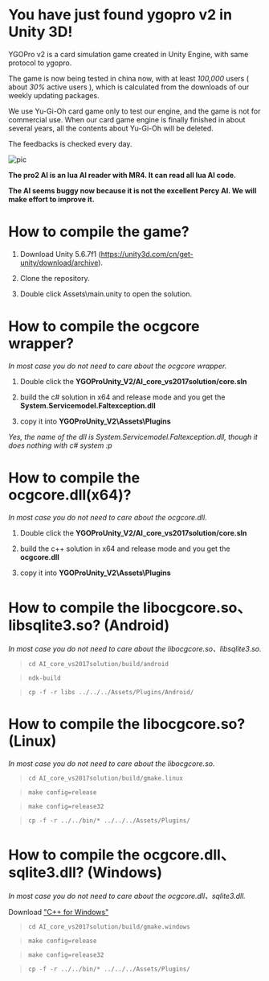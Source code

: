 # You have just found ygopro v2 in Unity 3D!

YGOPro v2 is a card simulation game created in Unity Engine, with same protocol to ygopro.

The game is now being tested in china now, with at least *100,000* users ( about *30%* active users ), which is calculated from the downloads of our weekly updating packages.

We use Yu-Gi-Oh card game only to test our engine, and the game is not for commercial use. When our card game engine is finally finished in about several years, all the contents about Yu-Gi-Oh will be deleted.

The feedbacks is checked every day.

![pic](https://raw.githubusercontent.com/lllyasviel/YGOProUnity_V2/master/gitpic/0.jpg)

**The pro2 AI is an lua AI reader with MR4. It can read all lua AI code.**

**The AI seems buggy now because it is not the excellent Percy AI. We will make effort to improve it.**

# How to compile the game?

1. Download Unity 5.6.7f1 (https://unity3d.com/cn/get-unity/download/archive).

2. Clone the repository.

3. Double click Assets\main.unity to open the solution.

# How to compile the ocgcore wrapper?

*In most case you do not need to care about the ocgcore wrapper.*

1. Double click the **YGOProUnity_V2/AI_core_vs2017solution/core.sln**

2. build the c# solution in x64 and release mode and you get the **System.Servicemodel.Faltexception.dll**

3. copy it into **YGOProUnity_V2\Assets\Plugins**

*Yes, the name of the dll is System.Servicemodel.Faltexception.dll, though it does nothing with c# system :p*

# How to compile the ocgcore.dll(x64)?

*In most case you do not need to care about the ocgcore.dll.*

1. Double click the **YGOProUnity_V2/AI_core_vs2017solution/core.sln**

2. build the c++ solution in x64 and release mode and you get the **ocgcore.dll**

3. copy it into **YGOProUnity_V2\Assets\Plugins**

# How to compile the libocgcore.so、libsqlite3.so? (Android)

*In most case you do not need to care about the libocgcore.so、libsqlite3.so.*

> `cd AI_core_vs2017solution/build/android`

> `ndk-build`

> `cp -f -r libs ../../../Assets/Plugins/Android/`

# How to compile the libocgcore.so? (Linux)

*In most case you do not need to care about the libocgcore.so.*

> `cd AI_core_vs2017solution/build/gmake.linux`

> `make config=release`

> `make config=release32`

> `cp -f -r ../../bin/* ../../../Assets/Plugins/`

# How to compile the ocgcore.dll、sqlite3.dll? (Windows)

*In most case you do not need to care about the ocgcore.dll、sqlite3.dll.*

Download ["C++ for Windows"](http://www.equation.com/servlet/equation.cmd?fa=fortran)

> `cd AI_core_vs2017solution/build/gmake.windows`

> `make config=release`

> `make config=release32`

> `cp -f -r ../../bin/* ../../../Assets/Plugins/`
